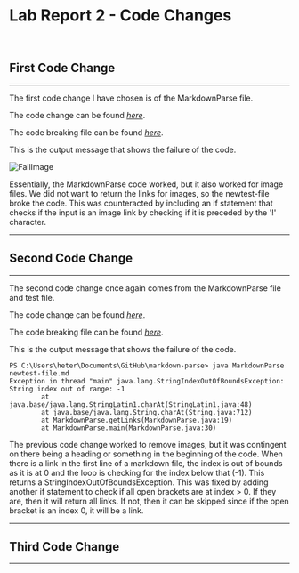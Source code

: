 # **Lab Report 2 - Code Changes**

   <br>

## **First Code Change**
---

The first code change I have chosen is of the MarkdownParse file.

The code change can be found [*here*](https://github.com/heter13/markdown-parse/commit/b7410fae4597c74467f225013d7f2c7bb132eb10).

The code breaking file can be found [*here*](https://github.com/heter13/markdown-parse/commit/97fa0964b774c474e8a7ad4c9ac700f4747e9cc3#diff-e6c5de13727de2c05c1f603e3e6dce00abfea79591bf2480caa31e15c0f05311).

This is the output message that shows the failure of the code.

![FailImage](https://i.gyazo.com/ee09db7fffe7709cf1974bf8827d6cc1.png)

Essentially, the MarkdownParse code worked, but it also worked for image files. We did not want to return the links for images, so the newtest-file broke the code. This was counteracted by including an if statement that checks if the input is an image link by checking if it is preceded by the '!' character.

---

## **Second Code Change**

---

The second code change once again comes from the MarkdownParse file and test file.

The code change can be found [*here*](https://github.com/heter13/markdown-parse/commit/67b0004a318b81850f1a1007bcdd872477c8c560#diff-c703a0ec03474d601c6bf846740b293e0538bccf38d5f677a302457479e9c652).

The code breaking file can be found [*here*](https://github.com/heter13/markdown-parse/commit/7237331b1c494ac76782b1503dd55a8f34e8a830#diff-e6c5de13727de2c05c1f603e3e6dce00abfea79591bf2480caa31e15c0f05311).

This is the output message that shows the failure of the code.

```
PS C:\Users\heter\Documents\GitHub\markdown-parse> java MarkdownParse newtest-file.md
Exception in thread "main" java.lang.StringIndexOutOfBoundsException: String index out of range: -1
        at java.base/java.lang.StringLatin1.charAt(StringLatin1.java:48)
        at java.base/java.lang.String.charAt(String.java:712)
        at MarkdownParse.getLinks(MarkdownParse.java:19)
        at MarkdownParse.main(MarkdownParse.java:30)
```

The previous code change worked to remove images, but it was contingent on there being a heading or something in the beginning of the code. When there is a link in the first line of a markdown file, the index is out of bounds as it is at 0 and the loop is checking for the index below that (-1). This returns a StringIndexOutOfBoundsException. This was fixed by adding another if statement to check if all open brackets are at index > 0. If they are, then it will return all links. If not, then it can be skipped since if the open bracket is an index 0, it will be a link.

---

## **Third Code Change**

---



